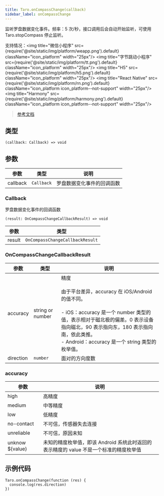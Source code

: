 ```yaml
---
title: Taro.onCompassChange(callback)
sidebar_label: onCompassChange
---
```


监听罗盘数据变化事件。频率：5 次/秒，接口调用后会自动开始监听，可使用 Taro.stopCompass 停止监听。

支持情况：<img title="微信小程序" src={require('@site/static/img/platform/weapp.png').default} className="icon_platform" width="25px"/> <img title="字节跳动小程序" src={require('@site/static/img/platform/tt.png').default} className="icon_platform" width="25px"/> <img title="H5" src={require('@site/static/img/platform/h5.png').default} className="icon_platform" width="25px"/> <img title="React Native" src={require('@site/static/img/platform/rn.png').default} className="icon_platform icon_platform--not-support" width="25px"/> <img title="Harmony" src={require('@site/static/img/platform/harmony.png').default} className="icon_platform icon_platform--not-support" width="25px"/>

> [参考文档](https://developers.weixin.qq.com/miniprogram/dev/api/device/compass/wx.onCompassChange.html)

## 类型

```tsx
(callback: Callback) => void
```

## 参数

| 参数 | 类型 | 说明 |
| --- | --- | --- |
| callback | `Callback` | 罗盘数据变化事件的回调函数 |

### Callback

罗盘数据变化事件的回调函数

```tsx
(result: OnCompassChangeCallbackResult) => void
```

| 参数 | 类型 |
| --- | --- |
| result | `OnCompassChangeCallbackResult` |

### OnCompassChangeCallbackResult

| 参数 | 类型 | 说明 |
| --- | --- | --- |
| accuracy | string or number | 精度<br /><br />由于平台差异，accuracy 在 iOS/Android 的值不同。<br /><br />- iOS：accuracy 是一个 number 类型的值，表示相对于磁北极的偏差。0 表示设备指向磁北，90 表示指向东，180 表示指向南，依此类推。<br />- Android：accuracy 是一个 string 类型的枚举值。 |
| direction | `number` | 面对的方向度数 |

### accuracy

| 参数 | 说明 |
| --- | --- |
| high | 高精度 |
| medium | 中等精度 |
| low | 低精度 |
| no-contact | 不可信，传感器失去连接 |
| unreliable | 不可信，原因未知 |
| unknow ${value} | 未知的精度枚举值，即该 Android 系统此时返回的表示精度的 value 不是一个标准的精度枚举值 |

## 示例代码

```tsx
Taro.onCompassChange(function (res) {
  console.log(res.direction)
})
```
